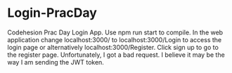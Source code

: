 # Login-PracDay
Codehesion Prac Day Login App. Use npm run start to compile. In the web application change localhost:3000/ to localhost:3000/Login to access the login page or alternatively localhost:3000/Register. Click sign up to go to the register page. 
Unfortunately, I got a bad request. I believe it may be the way I am sending the JWT token. 
